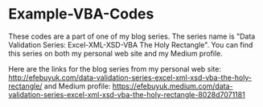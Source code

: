 # Example-VBA-Codes
These codes are a part of one of my blog series. The series name is "Data Validation Series: Excel-XML-XSD-VBA The Holy Rectangle". You can find this series on both my personal web site and my Medium profile.

Here are the links for the blog series from 
my personal web site: http://efebuyuk.com/data-validation-series-excel-xml-xsd-vba-the-holy-rectangle/
and 
Medium profile: https://efebuyuk.medium.com/data-validation-series-excel-xml-xsd-vba-the-holy-rectangle-8028d7071181
